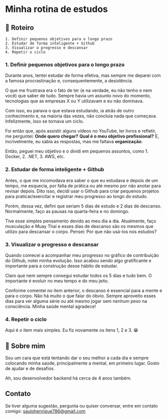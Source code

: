 # Minha rotina de estudos

## 🚀 Roteiro

```
1. Definir pequenos objetivos para o longo prazo
2. Estudar de forma inteligente + Github
3. Visualizar o progresso e descansar
4. Repetir o ciclo
```

### 1. Definir pequenos objetivos para o longo prazo

Durante anos, tentei estudar de forma efetiva, mas sempre me deparei com a famosa procrastinação e, consequentemente, a desistência.

O que me frustrava era o fato de ter (e na verdade, eu não tenho e nem você) que saber de tudo. Sempre havia um assunto novo do momento, tecnologias que as empresas X ou Y utilizavam e eu não dominava.

Com isso, eu parava o que estava estudando, ia atrás de outro conhecimento e, na maioria das vezes, não concluía nada que começava. Infelizmente, isso se tornava um ciclo.

Foi então que, após assistir alguns vídeos no YouTube, ler livros e refletir, me perguntei: **Onde quero chegar?** **Qual é o meu objetivo profissional?** E, incrivelmente, eu sabia as respostas, mas me faltava **organização**.

Então, peguei meu objetivo e o dividi em pequenos assuntos, como 1. Docker, 2. .NET, 3. AWS, etc.

### 2. Estudar de forma inteligente + Github

Antes, o que me incomodava era saber o que eu estudava e depois de um tempo, me esquecia, por falta de prática ou até mesmo por não anotar para revisar depois. Dito isso, decidi usar o Github para criar pequenos projetos para praticar/exercitar e registrar meu progresso ao longo do estudo.

Porém, dessa vez, defini que seriam 5 dias de estudo e 2 dias de descanso. Normalmente, faço as pausas na quarta-feira e no domingo.

Tive esse simples pensamento devido ao meu dia a dia. Atualmente, faço musculação e Muay Thai e esses dias de descanso são os mesmos que utilizo para descansar o corpo. Pensei: Por que não usá-los nos estudos?

### 3. Visualizar o progresso e descansar

Quando comecei a acompanhar meu progresso no gráfico de contribuição do Github, notei minha evolução. Isso acabou sendo algo gratificante e importante para a construção desse hábito de estudar.

Claro que nem sempre consegui estudar todos os 5 dias e tudo bem. O importante é evoluir no meu tempo e do meu jeito.

Conforme comentei no item anterior, o descanso é essencial para a mente e para o corpo. Não há muito o que falar do óbvio. Sempre aproveito esses dias para ver alguma série ou até mesmo jogar sem nenhum peso na consciência. Minha saúde mental agradece!

### 4. Repetir o ciclo

Aqui é o item mais simples. Eu fiz novamente os itens 1, 2 e 3. 😁

## 🚀 Sobre mim

Sou um cara que está tentando dar o seu melhor a cada dia e sempre colocando minha saúde, principalmente a mental, em primeiro lugar. Gosto de ajudar e de desafios.

Ah, sou desenvolvedor backend há cerca de 4 anos também.

## Contato

Se tiver alguma sugestão, pergunta ou quiser conversar, entre em contato comigo: [saulohenrique786@gmail.com](mailto:saulohenrique786@gmail.com)
